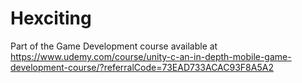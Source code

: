 # Hexciting
Part of the Game Development course available at https://www.udemy.com/course/unity-c-an-in-depth-mobile-game-development-course/?referralCode=73EAD733ACAC93F8A5A2
